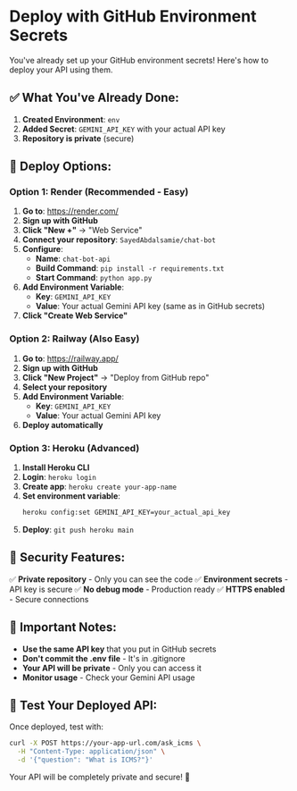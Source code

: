 # Deploy with GitHub Environment Secrets

You've already set up your GitHub environment secrets! Here's how to deploy your API using them.

## ✅ What You've Already Done:

1. **Created Environment**: `env`
2. **Added Secret**: `GEMINI_API_KEY` with your actual API key
3. **Repository is private** (secure)

## 🚀 Deploy Options:

### Option 1: Render (Recommended - Easy)

1. **Go to**: https://render.com/
2. **Sign up with GitHub**
3. **Click "New +"** → "Web Service"
4. **Connect your repository**: `SayedAbdalsamie/chat-bot`
5. **Configure**:
   - **Name**: `chat-bot-api`
   - **Build Command**: `pip install -r requirements.txt`
   - **Start Command**: `python app.py`
6. **Add Environment Variable**:
   - **Key**: `GEMINI_API_KEY`
   - **Value**: Your actual Gemini API key (same as in GitHub secrets)
7. **Click "Create Web Service"**

### Option 2: Railway (Also Easy)

1. **Go to**: https://railway.app/
2. **Sign up with GitHub**
3. **Click "New Project"** → "Deploy from GitHub repo"
4. **Select your repository**
5. **Add Environment Variable**:
   - **Key**: `GEMINI_API_KEY`
   - **Value**: Your actual Gemini API key
6. **Deploy automatically**

### Option 3: Heroku (Advanced)

1. **Install Heroku CLI**
2. **Login**: `heroku login`
3. **Create app**: `heroku create your-app-name`
4. **Set environment variable**:
   ```bash
   heroku config:set GEMINI_API_KEY=your_actual_api_key
   ```
5. **Deploy**: `git push heroku main`

## 🔐 Security Features:

✅ **Private repository** - Only you can see the code
✅ **Environment secrets** - API key is secure
✅ **No debug mode** - Production ready
✅ **HTTPS enabled** - Secure connections

## 📝 Important Notes:

- **Use the same API key** that you put in GitHub secrets
- **Don't commit the .env file** - It's in .gitignore
- **Your API will be private** - Only you can access it
- **Monitor usage** - Check your Gemini API usage

## 🧪 Test Your Deployed API:

Once deployed, test with:

```bash
curl -X POST https://your-app-url.com/ask_icms \
  -H "Content-Type: application/json" \
  -d '{"question": "What is ICMS?"}'
```

Your API will be completely private and secure! 🎉 